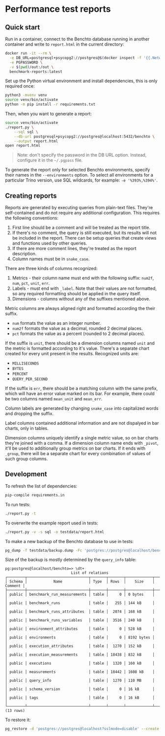 Performance test reports
========================

## Quick start

Run in a container, connect to the Benchto database running in another container
and write to `report.html` in the current directory:
```bash
docker run -it --rm \
  -e DB_URL=postgresql+psycopg2://postgres@$(docker inspect -f '{{.NetworkSettings.IPAddress}}' benchto-postgres):5432/benchto \
  -e PGPASSWORD \
  -v $(pwd)/out:/out \
  benchmark-reports:latest
```

Set up the Python virtual environment and install dependencies, this is only
required once:
```bash
python3 -mvenv venv
source venv/bin/activate
python -m pip install -r requirements.txt
```

Then, when you want to generate a report:

```bash
source venv/bin/activate
./report.py \
    --sql sql \
    --db-url postgresql+psycopg2://postgres@localhost:5432/benchto \
    --output report.html
open report.html
```

> Note: don't specify the password in the DB URL option. Instead, configure it
> in the `~/.pgpass` file.

To generate the report only for selected Benchto environments, specify their
names in the `--environments` option. To select all environments for a
particular Trino version, use SQL wildcards, for example: `-e '%393%,%394%'`.

## Creating reports

Reports are generated by executing queries from plain-text files. They're
self-contained and do not require any additional configuration. This requires
the following conventions:

1. First line should be a comment and will be treated as the report title.
1. If there's no comment, the query is still executed, but its results will not
   be included in the report. There can be setup queries that create views and
   functions used by other queries.
1. If there are more comment lines, they're treated as the report description.
1. Column names must be in `snake_case`.

There are three kinds of columns recognized:
1. Metrics - their column name must end with the following suffix: `num2f`,
   `num`, `pct`, `unit`, `err`.
1. Labels - must end with `_label`. Note that their values are not formatted,
   so any required formatting should be applied in the query itself.
1. Dimensions - columns without any of the suffixes mentioned above.

Metric columns are always aligned right and formatted according the their
suffix.
* `num` formats the value as an integer number.
* `num2f` formats the value as a decimal, rounded 2 decimal places.
* `pct` formats the value as a percent (rounded to 2 decimal places).

If the suffix is `unit`, there should be a dimension columns named `unit` and
the metric is formatted according to it's value. There's a separate chart
created for every unit present in the results.
Recognized units are:
* `MILLISECONDS`
* `BYTES`
* `PERCENT`
* `QUERY_PER_SECOND`

If the suffix is `err`, there should be a matching column with the same prefix,
which will have an error value marked on its bar. For example, there could be
two columns named `mean_unit` and `mean_err`.

Column labels are generated by changing `snake_case` into capitalized words and
dropping the suffix.

Label columns contained additional information and are not dispalyed in bar
charts, only in tables.

Dimension columns uniquely identify a single metric value, so on bar charts
they're joined with a comma. If a dimension column name ends with `_pivot`,
it'll be used to additionally group metrics on bar charts. If it ends with
`_group`, there will be a separate chart for every combination of values of
such group columns.

## Development

To refresh the list of dependencies:

```bash
pip-compile requirements.in
```

To run tests:
```bash
./report.py -t
```

To overwrite the example report used in tests:
```bash
./report.py -v -s sql -o testdata/report.html
```

To make a new backup of the Benchto database to use in tests:
```bash
pg_dump -f testdata/backup.dump -Fc 'postgres://postgres@localhost/benchto?sslmode=disable'
```

Size of the backup is mostly determined by the `query_info` table:
```
pg:postgres@localhost/benchto=> \dt+
                              List of relations
┌────────┬────────────────────────────┬───────┬───────┬────────────┬─────────┐
│ Schema │            Name            │ Type  │ Rows  │    Size    │ Comment │
├────────┼────────────────────────────┼───────┼───────┼────────────┼─────────┤
│ public │ benchmark_run_measurements │ table │     0 │ 0 bytes    │         │
│ public │ benchmark_runs             │ table │   255 │ 144 kB     │         │
│ public │ benchmark_runs_attributes  │ table │  2074 │ 168 kB     │         │
│ public │ benchmark_runs_variables   │ table │  3516 │ 240 kB     │         │
│ public │ environment_attributes     │ table │     0 │ 528 kB     │         │
│ public │ environments               │ table │     0 │ 8192 bytes │         │
│ public │ execution_attributes       │ table │  1270 │ 152 kB     │         │
│ public │ execution_measurements     │ table │ 18438 │ 832 kB     │         │
│ public │ executions                 │ table │  1320 │ 160 kB     │         │
│ public │ measurements               │ table │ 18442 │ 1608 kB    │         │
│ public │ query_info                 │ table │  1270 │ 110 MB     │         │
│ public │ schema_version             │ table │     0 │ 16 kB      │         │
│ public │ tags                       │ table │     0 │ 16 kB      │         │
└────────┴────────────────────────────┴───────┴───────┴────────────┴─────────┘
(13 rows)
```

To restore it:
```bash
pg_restore -d 'postgres://postgres@localhost?sslmode=disable' --create --exit-on-error testdata/backup.dump
```
